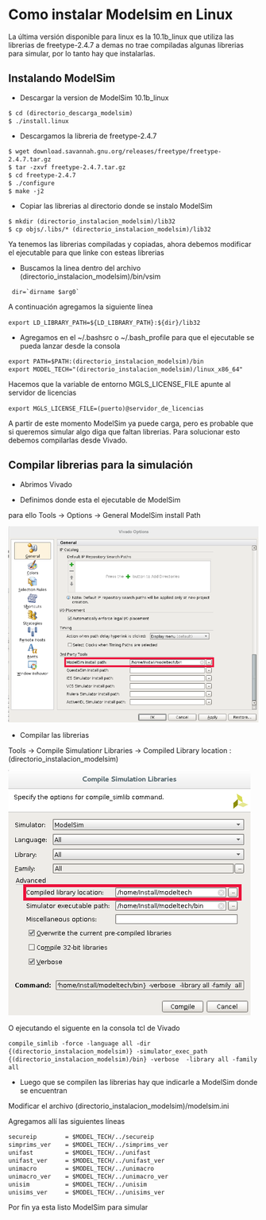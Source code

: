 # Como instalar Modelsim en Linux

La última versión disponible para linux es la 10.1b_linux que utiliza las librerias de freetype-2.4.7 a demas no trae compiladas algunas librerias para simular, por lo tanto hay que instalarlas.

## Instalando ModelSim 
* Descargar la version de ModelSim 10.1b_linux
````
$ cd (directorio_descarga_modelsim)
$ ./install.linux
````
* Descargamos la libreria de freetype-2.4.7
````
$ wget download.savannah.gnu.org/releases/freetype/freetype-2.4.7.tar.gz
$ tar -zxvf freetype-2.4.7.tar.gz
$ cd freetype-2.4.7
$ ./configure
$ make -j2
````
* Copiar las librerias al directorio donde se instalo ModelSim
````
$ mkdir (directorio_instalacion_modelsim)/lib32
$ cp objs/.libs/* (directorio_instalacion_modelsim)/lib32
````
Ya tenemos las librerias compiladas y copiadas, ahora debemos modificar el ejecutable para que linke con esteas librerias

* Buscamos la linea dentro del archivo (directorio_instalacion_modelsim)/bin/vsim
````
 dir=`dirname $arg0` 
````
A continuación agregamos la siguiente línea

`export LD_LIBRARY_PATH=${LD_LIBRARY_PATH}:${dir}/lib32`

* Agregamos en el ~/.bashsrc o ~/.bash_profile para que el ejecutable se pueda lanzar desde la consola 
````
export PATH=$PATH:(directorio_instalacion_modelsim)/bin
export MODEL_TECH="(directorio_instalacion_modelsim)/linux_x86_64"
````
Hacemos que la variable de entorno MGLS_LICENSE_FILE apunte al servidor de licencias 

`export MGLS_LICENSE_FILE=(puerto)@servidor_de_licencias`

A partir de este momento ModelSim ya puede carga, pero es probable que si queremos simular algo diga que faltan librerias. Para solucionar esto debemos compilarlas desde Vivado.

## Compilar librerias para la simulación

* Abrimos Vivado

* Definimos donde esta el ejecutable de ModelSim 

para ello Tools -> Options -> General ModelSim install Path

![ModelSim_EXE](https://github.com/hpcn-uam/HPCN-Affairs/blob/master/Install%20ModelSim%20in%20Linux/vivado_general_options.png)

* Compilar las librerias 

Tools -> Compile Simulationr Libraries -> Compiled Library location : (directorio_instalacion_modelsim) 

![ModelSim_EXE](https://github.com/hpcn-uam/HPCN-Affairs/blob/master/Install%20ModelSim%20in%20Linux/vivado_library_options.png)

O ejecutando el siguente en la consola tcl de Vivado

````
compile_simlib -force -language all -dir {(directorio_instalacion_modelsim)} -simulator_exec_path {(directorio_instalacion_modelsim)/bin} -verbose  -library all -family  all
````

* Luego que se compilen las librerias hay que indicarle a ModelSim donde se encuentran

Modificar el archivo (directorio_instalacion_modelsim)/modelsim.ini

Agregamos allí las siguientes líneas
````
secureip 		= $MODEL_TECH/../secureip
simprims_ver 	= $MODEL_TECH/../simprims_ver
unifast  		= $MODEL_TECH/../unifast  	
unifast_ver  	= $MODEL_TECH/../unifast_ver 
unimacro  		= $MODEL_TECH/../unimacro  		
unimacro_ver  	= $MODEL_TECH/../unimacro_ver
unisim  		= $MODEL_TECH/../unisim  		 
unisims_ver		= $MODEL_TECH/../unisims_ver	
````
Por fin ya esta listo ModelSim para simular
